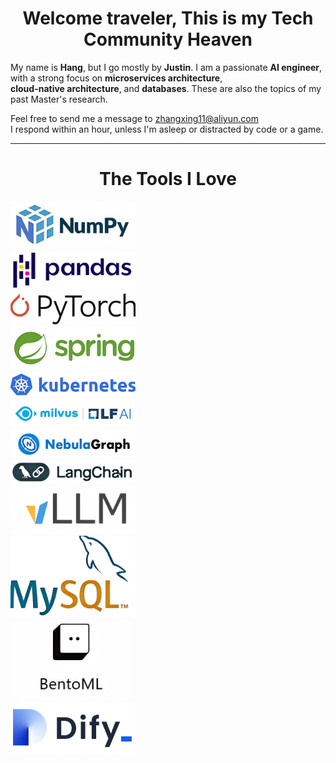 
<div align="center">
  <h1> Welcome traveler, This is my Tech Community Heaven</h1>
</div>

My name is **Hang**, but I go mostly by **Justin**. I am a passionate **AI engineer**,  with a strong focus on **microservices architecture**,  
**cloud-native architecture**, and **databases**. These are also the topics of my past Master's research.  

Feel free to send me a message to [zhangxing11@aliyun.com](mailto:zhangxing11@aliyun.com)  
I respond within an hour, unless I'm asleep or distracted by code or a game.

---

<div align="center">
  <h1>The Tools I Love</h1>
</div>

<div style="width:50%; height:auto;">
  <img src="./numpy.png" alt="numpy" width="200"/>
  <img src="./pandas.png" alt="pandas" width="200"/> 
  <img src="./pytorch.png" alt="pytorch" width="200"/>
  <img src="./spring.png" alt="spring" width="200"/>
</div>
<div style="width:50%; height:auto;">
  <img src="./k8s.png" alt="k8s" width="200"/>
  <img src="./milvus.png" alt="milvus" width="200"/>
  <img src="./nebula.png" alt="nebula" width="200"/>
  <img src="./langchain.png" alt="langchain" width="200"/>
</div> 
<div style="width:50%; height:auto;"> 
  <img src="./vllm.png" alt="vllm" width="200"/> 
  <img src="./mysql.png" alt="mysql" width="200"/>
  <img src="./BentoML.png" alt="BentoML" width="200"/>
  <img src="./dify.png" alt="Dify.AI" width="200"/>
</div>
